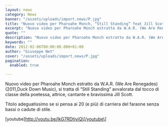```yaml
---
layout: news
category: News
banner: "/assets/uploads/import.news/P.jpg"
title: "Nuovo video per Pharoahe Monch, “Still Standing” feat Jill Scott"
excerpt: "Nuovo video per Pharoahe Monch estratto da W.A.R. (We Are Renegades) (2011,Duck Down Music), si tratta di “Still Standing” avvalorata dal tocco di classe della poetessa, attrice, cantante e bravissima Jill Scott. Titolo adeguatissimo se si pensa ai 20 (e più) di carriera del faraone senza bassi o cadute di stile. [youtube]http://youtu.be/lkG7RDtjyiQ[/youtube"
quote: ""
description: "Nuovo video per Pharoahe Monch estratto da W.A.R. (We Are Renegades) (2011,Duck Down Music), si tratta di “Still Standing” avvalorata dal tocco di classe della poetessa, attrice, cantante e bravissima Jill Scott. Titolo adeguatissimo se si pensa ai 20 (e più) di carriera del faraone senza bassi o cadute di stile. [youtube]http://youtu.be/lkG7RDtjyiQ[/youtube"
keywords: ""
date: 2012-02-06T00:00:00.000+01:00
author: "Giuseppe Net"
cover: "/assets/uploads/import.news/P.jpg"
pagination:
  enabled: true

---
```


Nuovo video per Pharoahe Monch estratto da W.A.R. (We Are Renegades) (2011,Duck Down Music), si tratta di “Still Standing” avvalorata dal tocco di classe della poetessa, attrice, cantante e bravissima Jill Scott.

Titolo adeguatissimo se si pensa ai 20 (e più) di carriera del faraone senza bassi o cadute di stile.

\[youtube\]http://youtu.be/lkG7RDtjyiQ\[/youtube\]